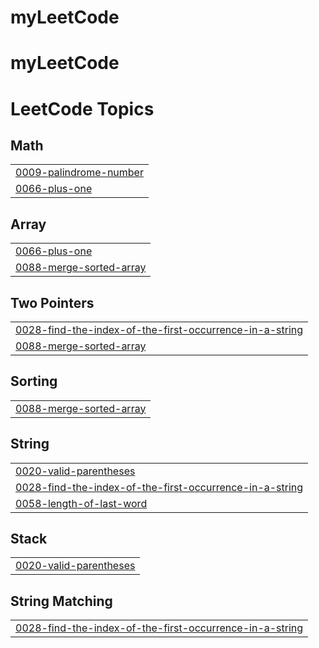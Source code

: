 # myLeetCode
# myLeetCode

<!---LeetCode Topics Start-->
# LeetCode Topics
## Math
|  |
| ------- |
| [0009-palindrome-number](https://github.com/itsihsaney/myLeetCode/tree/master/0009-palindrome-number) |
| [0066-plus-one](https://github.com/itsihsaney/myLeetCode/tree/master/0066-plus-one) |
## Array
|  |
| ------- |
| [0066-plus-one](https://github.com/itsihsaney/myLeetCode/tree/master/0066-plus-one) |
| [0088-merge-sorted-array](https://github.com/itsihsaney/myLeetCode/tree/master/0088-merge-sorted-array) |
## Two Pointers
|  |
| ------- |
| [0028-find-the-index-of-the-first-occurrence-in-a-string](https://github.com/itsihsaney/myLeetCode/tree/master/0028-find-the-index-of-the-first-occurrence-in-a-string) |
| [0088-merge-sorted-array](https://github.com/itsihsaney/myLeetCode/tree/master/0088-merge-sorted-array) |
## Sorting
|  |
| ------- |
| [0088-merge-sorted-array](https://github.com/itsihsaney/myLeetCode/tree/master/0088-merge-sorted-array) |
## String
|  |
| ------- |
| [0020-valid-parentheses](https://github.com/itsihsaney/myLeetCode/tree/master/0020-valid-parentheses) |
| [0028-find-the-index-of-the-first-occurrence-in-a-string](https://github.com/itsihsaney/myLeetCode/tree/master/0028-find-the-index-of-the-first-occurrence-in-a-string) |
| [0058-length-of-last-word](https://github.com/itsihsaney/myLeetCode/tree/master/0058-length-of-last-word) |
## Stack
|  |
| ------- |
| [0020-valid-parentheses](https://github.com/itsihsaney/myLeetCode/tree/master/0020-valid-parentheses) |
## String Matching
|  |
| ------- |
| [0028-find-the-index-of-the-first-occurrence-in-a-string](https://github.com/itsihsaney/myLeetCode/tree/master/0028-find-the-index-of-the-first-occurrence-in-a-string) |
<!---LeetCode Topics End-->